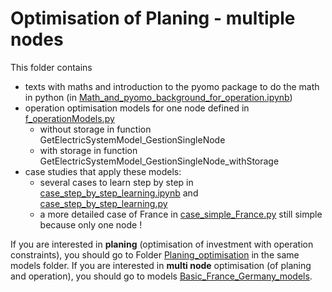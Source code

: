 
# Optimisation of Planing - multiple nodes
This folder contains 

 - texts with maths and introduction to the pyomo package to do the math in python (in [Math_and_pyomo_background_for_operation.ipynb](./Math_and_pyomo_background_for_operation.ipynb))
 - operation optimisation models for one node defined in [f_operationModels.py](./f_operationModels.py)
   - without storage in function GetElectricSystemModel_GestionSingleNode 
   - with storage in function GetElectricSystemModel_GestionSingleNode_withStorage 
 - case studies that apply these models:
   - several cases to learn step by step in [case_step_by_step_learning.ipynb](./case_step_by_step_learning.ipynb) and [case_step_by_step_learning.py](./case_step_by_step_learning.py)
   - a more detailed case of France in [case_simple_France.py](./case_simple_France.py) still simple because only one node !
 
If you are interested in **planing** (optimisation of investment with operation constraints), you should go to Folder [Planing_optimisation](./../Planing_optimisation/README.md) in the same models folder. 
If you are interested in **multi node** optimisation (of planing and operation), you should go to models [Basic_France_Germany_models](./../Basic_France_Germany_models/README.md). 

